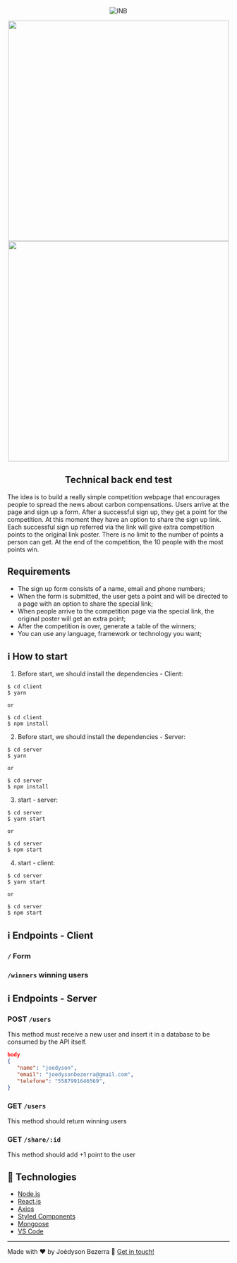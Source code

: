 <p align="center">
   <img alt="INB" title="Instituto Nicolas Bueno" src="https://secureservercdn.net/50.62.89.138/072.751.myftpupload.com/wp-content/uploads/2017/04/inb-logo.png">
</p>

<p align="center">
  <a>
    <img src="https://user-images.githubusercontent.com/15707213/104025378-4c816680-51a3-11eb-9977-84e681fc54f7.png" width="500">
  </a>
    <img src="https://user-images.githubusercontent.com/15707213/104025382-4e4b2a00-51a3-11eb-9c25-71bcc0e8aeb4.png" width="500">
  </a>
   
</p>

<h2 align="center">
  Technical back end test
</h2>
The idea is to build a really simple competition webpage that encourages people to spread the news about carbon compensations. Users arrive at the page and sign up a form. After a successful sign up, they get a point for the competition. At this moment they have an option to share the sign up link. Each successful sign up referred via the link will give extra competition points to the original link poster. There is no limit to the number of points a person can get. At the end of the competition, the 10 people with the most points win.


## Requirements

* The sign up form consists of a name, email and phone numbers;
* When the form is submitted, the user gets a point and will be directed to a page with an option to share the special link;
* When people arrive to the competition page via the special link, the original poster will get an extra point;
* After the competition is over, generate a table of the winners;
* You can use any language, framework or technology you want;


## :information_source: How to start
1. Before start, we should install the dependencies - Client:

```
$ cd client
$ yarn 

or

$ cd client
$ npm install
```

2. Before start, we should install the dependencies - Server:

```
$ cd server
$ yarn 

or 

$ cd server
$ npm install
```


3. start - server: 

```
$ cd server
$ yarn start

or 

$ cd server
$ npm start
```

4. start - client: 

```
$ cd server
$ yarn start

or 

$ cd server
$ npm start
```

## :information_source: Endpoints - Client

### `/` Form
### `/winners` winning users

## :information_source: Endpoints - Server

### POST `/users`
This method must receive a new user and insert it in a database to be consumed by the API itself.

```json
body
{
   "name": "joedyson",
   "email": "joedysonbezerra@gmail.com",
   "telefone": "5587991646569",
}
```

### GET `/users`
This method should return winning users


### GET `/share/:id`
This method should  add +1 point to the user


## :wrench: Technologies

-  [Node.js](https://nodejs.org/en/)
-  [React.js](https://reactjs.org/)
-  [Axios](https://github.com/axios/axios)
-  [Styled Components](https://styled-components.com/)
-  [Mongoose](https://mongoosejs.com/)
-  [VS Code][vc]

---

Made with ♥ by Joédyson Bezerra :wave: [Get in touch!](https://www.linkedin.com/in/joedyson-bezerra/)

[vc]: https://code.visualstudio.com/
